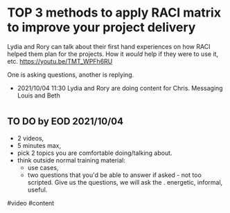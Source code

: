 # TOP 3 methods to apply RACI matrix to improve your project delivery
Lydia and Rory can talk about their first hand experiences on how RACI helped them plan for the projects. How it *would* help if they were to use it, etc.
https://youtu.be/TMT_WPFh6RU

One is asking questions, another is replying.

- 2021/10/04 11:30 Lydia and Rory are doing content for Chris. Messaging Louis and Beth

# 
## TO DO by EOD 2021/10/04
- 2 videos, 
- 5 minutes max, 
- pick 2 topics you are comfortable doing/talking about. 
- think outside normal training material:
	- use cases, 
	- two questions that you'd be able to answer if asked - not too scripted. Give us the questions, we will ask the . energetic, informal, useful.



#video #content 